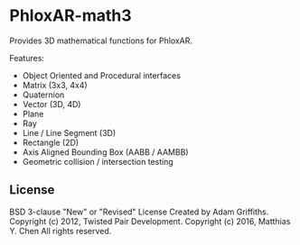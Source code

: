 PhloxAR-math3
====

Provides 3D mathematical functions for PhloxAR.

Features:
  * Object Oriented and Procedural interfaces
  * Matrix (3x3, 4x4)
  * Quaternion
  * Vector (3D, 4D)
  * Plane
  * Ray
  * Line / Line Segment (3D)
  * Rectangle (2D)
  * Axis Aligned Bounding Box (AABB / AAMBB)
  * Geometric collision / intersection testing

License
---------------
BSD 3-clause "New" or "Revised" License
Created by Adam Griffiths.
Copyright (c) 2012, Twisted Pair Development.
Copyright (c) 2016, Matthias Y. Chen
All rights reserved.